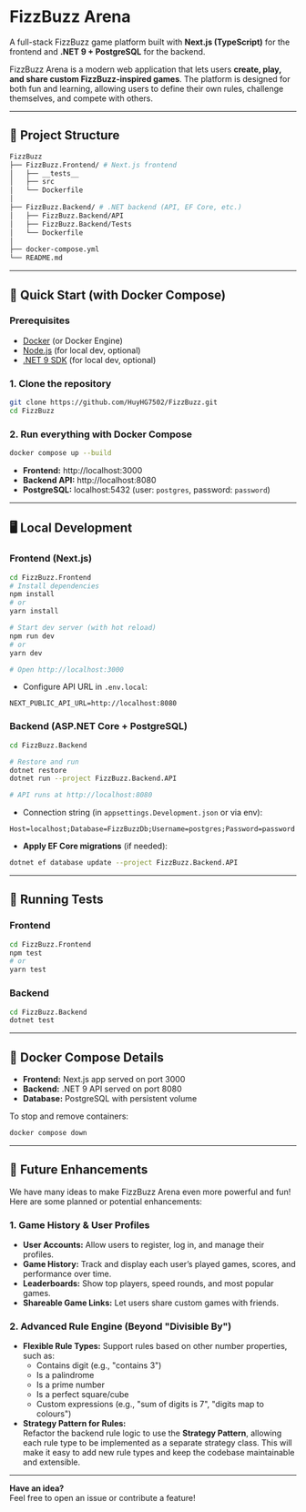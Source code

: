 # FizzBuzz Arena

A full-stack FizzBuzz game platform built with **Next.js (TypeScript)** for the frontend and **.NET 9 + PostgreSQL** for the backend.

FizzBuzz Arena is a modern web application that lets users **create, play, and share custom FizzBuzz-inspired games**. The platform is designed for both fun and learning, allowing users to define their own rules, challenge themselves, and compete with others.

---

## 📁 Project Structure

```bash
FizzBuzz
├── FizzBuzz.Frontend/ # Next.js frontend
│   ├── __tests__
│   ├── src
│   └── Dockerfile
│
├── FizzBuzz.Backend/ # .NET backend (API, EF Core, etc.)
│   ├── FizzBuzz.Backend/API
│   ├── FizzBuzz.Backend/Tests
│   └── Dockerfile
│
├── docker-compose.yml
└── README.md
```

---

## 🚀 Quick Start (with Docker Compose)

### **Prerequisites**

- [Docker](https://www.docker.com/products/docker-desktop) (or Docker Engine)
- [Node.js](https://nodejs.org/) (for local dev, optional)
- [.NET 9 SDK](https://dotnet.microsoft.com/en-us/download/dotnet/9.0) (for local dev, optional)

### 1. **Clone the repository**

```sh
git clone https://github.com/HuyHG7502/FizzBuzz.git
cd FizzBuzz
```

### 2. **Run everything with Docker Compose**

```sh
docker compose up --build
```

- **Frontend:** http://localhost:3000
- **Backend API:** http://localhost:8080
- **PostgreSQL:** localhost:5432 (user: `postgres`, password: `password`)

---

## 🖥️ Local Development

### **Frontend (Next.js)**

```sh
cd FizzBuzz.Frontend
# Install dependencies
npm install
# or
yarn install

# Start dev server (with hot reload)
npm run dev
# or
yarn dev

# Open http://localhost:3000
```

- Configure API URL in `.env.local`:

```
NEXT_PUBLIC_API_URL=http://localhost:8080
```

### **Backend (ASP.NET Core + PostgreSQL)**

```sh
cd FizzBuzz.Backend

# Restore and run
dotnet restore
dotnet run --project FizzBuzz.Backend.API

# API runs at http://localhost:8080
```

- Connection string (in `appsettings.Development.json` or via env):

```
Host=localhost;Database=FizzBuzzDb;Username=postgres;Password=password
```

- **Apply EF Core migrations** (if needed):

```sh
dotnet ef database update --project FizzBuzz.Backend.API
```

---

## 🧪 Running Tests

### **Frontend**

```sh
cd FizzBuzz.Frontend
npm test
# or
yarn test
```

### **Backend**

```sh
cd FizzBuzz.Backend
dotnet test
```

---

## 🐳 Docker Compose Details

- **Frontend:** Next.js app served on port 3000
- **Backend:** .NET 9 API served on port 8080
- **Database:** PostgreSQL with persistent volume

To stop and remove containers:

```sh
docker compose down
```

---

## 🚧 Future Enhancements

We have many ideas to make FizzBuzz Arena even more powerful and fun! Here are some planned or potential enhancements:

### 1. Game History & User Profiles

- **User Accounts:** Allow users to register, log in, and manage their profiles.
- **Game History:** Track and display each user’s played games, scores, and performance over time.
- **Leaderboards:** Show top players, speed rounds, and most popular games.
- **Shareable Game Links:** Let users share custom games with friends.

### 2. Advanced Rule Engine (Beyond "Divisible By")

- **Flexible Rule Types:** Support rules based on other number properties, such as:
  - Contains digit (e.g., "contains 3")
  - Is a palindrome
  - Is a prime number
  - Is a perfect square/cube
  - Custom expressions (e.g., "sum of digits is 7", "digits map to colours")
- **Strategy Pattern for Rules:**  
  Refactor the backend rule logic to use the **Strategy Pattern**, allowing each rule type to be implemented as a separate strategy class. This will make it easy to add new rule types and keep the codebase maintainable and extensible.

---

**Have an idea?**  
Feel free to open an issue or contribute a feature!
